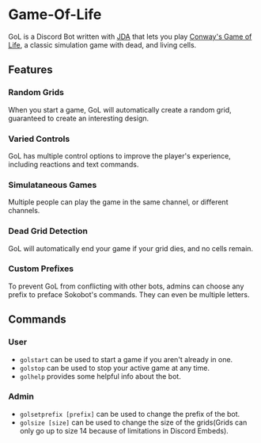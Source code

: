 # Game-Of-Life
GoL is a Discord Bot written with [JDA](https://github.com/DV8FromTheWorld/JDA) that lets you play [Conway's Game of Life](https://en.wikipedia.org/wiki/Conway's_Game_of_Life), a classic simulation game with dead, and living cells.

## Features
### Random Grids
When you start a game, GoL will automatically create a random grid, guaranteed to create an interesting design.
### Varied Controls
GoL has multiple control options to improve the player's experience, including reactions and text commands.
### Simulataneous Games
Multiple people can play the game in the same channel, or different channels.
### Dead Grid Detection
GoL will automatically end your game if your grid dies, and no cells remain.
### Custom Prefixes
To prevent GoL from conflicting with other bots, admins can choose any prefix to preface Sokobot's commands. They can even be multiple letters.

## Commands
### User
- ``golstart`` can be used to start a game if you aren't already in one.
- ``golstop`` can be used to stop your active game at any time.
- ``golhelp`` provides some helpful info about the bot.
### Admin
- ``golsetprefix [prefix]`` can be used to change the prefix of the bot.
- ``golsize [size]`` can be used to change the size of the grids(Grids can only go up to size 14 because of limitations in Discord Embeds).
